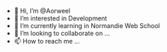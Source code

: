 - 👋 Hi, I’m @Aorweel
- 👀 I’m interested in Development 
- 🌱 I’m currently learning in Normandie Web School
- 💞️ I’m looking to collaborate on ...
- 📫 How to reach me ...

<!---
Aorweel/Aorweel is a ✨ special ✨ repository because its `README.md` (this file) appears on your GitHub profile.
You can click the Preview link to take a look at your changes.
--->
